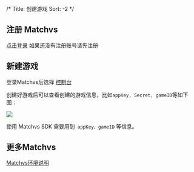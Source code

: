 /*
Title: 创建游戏
Sort: -2
*/

## 注册 Matchvs

[点击登录](http://www.matchvs.com/login) 如果还没有注册账号请先注册

## 新建游戏

登录Matchvs后选择 [控制台](http://www.matchvs.com/manage/gameContentList) 

创建好游戏后可以查看创建的游戏信息，比如` appKey, Secret, gameID `等如下图：

![](http://imgs.matchvs.com/static/Doc-img/new-start/MatchvsManageimg/Matchvs_use1.png)

使用 Matchvs SDK 需要用到` appKey、gameID` 等信息。

## 更多Matchvs

[Matchvs环境说明](../Advanced/EnvGuide)


